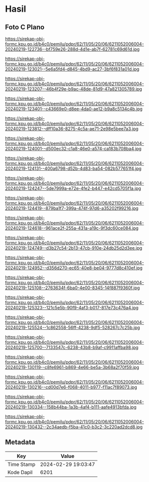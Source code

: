 # Hasil

## Foto C Plano

https://sirekap-obj-formc.kpu.go.id/b4c0/pemilu/pdpr/62/11/05/20/06/6211052006004-20240219-122736--bf759e26-288d-4d1e-ab7f-62781c69d61d.jpg

https://sirekap-obj-formc.kpu.go.id/b4c0/pemilu/pdpr/62/11/05/20/06/6211052006004-20240219-123021--5e6a5fd4-d845-4bd9-ac27-3bf6f831a01d.jpg

https://sirekap-obj-formc.kpu.go.id/b4c0/pemilu/pdpr/62/11/05/20/06/6211052006004-20240219-123207--46b4f29e-b9ac-48de-81d9-47a821305789.jpg

https://sirekap-obj-formc.kpu.go.id/b4c0/pemilu/pdpr/62/11/05/20/06/6211052006004-20240219-123401--c43669e0-d8ee-4da0-ae12-b9a8c5134c4b.jpg

https://sirekap-obj-formc.kpu.go.id/b4c0/pemilu/pdpr/62/11/05/20/06/6211052006004-20240219-123812--dff10a36-8275-4c5a-ae71-2e98e5bee7a3.jpg

https://sirekap-obj-formc.kpu.go.id/b4c0/pemilu/pdpr/62/11/05/20/06/6211052006004-20240219-124001--d500ec32-c1a8-46e0-a574-ca183b708ba4.jpg

https://sirekap-obj-formc.kpu.go.id/b4c0/pemilu/pdpr/62/11/05/20/06/6211052006004-20240219-124131--400a6798-d52b-4d83-ba54-082b577651f4.jpg

https://sirekap-obj-formc.kpu.go.id/b4c0/pemilu/pdpr/62/11/05/20/06/6211052006004-20240219-124247--5de7999a-e72e-4fe2-b447-e42cd5705f1a.jpg

https://sirekap-obj-formc.kpu.go.id/b4c0/pemilu/pdpr/62/11/05/20/06/6211052006004-20240219-124419--879ba1f7-399a-474f-97d6-a35202f99216.jpg

https://sirekap-obj-formc.kpu.go.id/b4c0/pemilu/pdpr/62/11/05/20/06/6211052006004-20240219-124618--961ace2f-255a-431a-a19c-9f3dc60ce084.jpg

https://sirekap-obj-formc.kpu.go.id/b4c0/pemilu/pdpr/62/11/05/20/06/6211052006004-20240219-124749--d3b27c54-2b13-47cb-910e-24db25d2d3ee.jpg

https://sirekap-obj-formc.kpu.go.id/b4c0/pemilu/pdpr/62/11/05/20/06/6211052006004-20240219-124952--d356d270-ec65-40e8-be04-9777d8c410ef.jpg

https://sirekap-obj-formc.kpu.go.id/b4c0/pemilu/pdpr/62/11/05/20/06/6211052006004-20240219-125108--2763634f-6ba0-4e00-8345-14f887f9360f.jpg

https://sirekap-obj-formc.kpu.go.id/b4c0/pemilu/pdpr/62/11/05/20/06/6211052006004-20240219-125323--121c5e5b-90f9-4af3-b017-817e73c476a4.jpg

https://sirekap-obj-formc.kpu.go.id/b4c0/pemilu/pdpr/62/11/05/20/06/6211052006004-20240219-125524--1c862558-56ff-4238-9df5-528267c7c25b.jpg

https://sirekap-obj-formc.kpu.go.id/b4c0/pemilu/pdpr/62/11/05/20/06/6211052006004-20240219-125700--7133547c-6238-43b8-b9af-c9911affba98.jpg

https://sirekap-obj-formc.kpu.go.id/b4c0/pemilu/pdpr/62/11/05/20/06/6211052006004-20240219-130119--c8fe6961-b869-4e66-be5a-3b68a2f70f59.jpg

https://sirekap-obj-formc.kpu.go.id/b4c0/pemilu/pdpr/62/11/05/20/06/6211052006004-20240219-130216--cd00d7e6-f068-4011-b977-f11ac7f89073.jpg

https://sirekap-obj-formc.kpu.go.id/b4c0/pemilu/pdpr/62/11/05/20/06/6211052006004-20240219-130334--158b44ba-1a3b-4af4-b111-aafe4913bfda.jpg

https://sirekap-obj-formc.kpu.go.id/b4c0/pemilu/pdpr/62/11/05/20/06/6211052006004-20240219-130432--2c34aedb-f5ba-41c0-b3c2-3c220ad2dcd8.jpg


## Metadata

| Key        | Value               |
| ---------- | ------------------- |
| Time Stamp | 2024-02-29 19:03:47 |
| Kode Dapil | 6201                |



